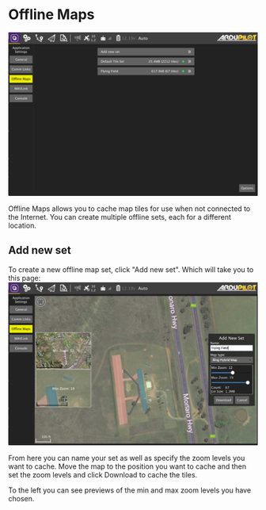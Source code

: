 # Offline Maps

![](../../../assets/settings/OfflineMaps.jpg)

Offline Maps allows you to cache map tiles for use when not connected to the Internet. You can create multiple offline sets, each for a different location.

## Add new set

To create a new offline map set, click "Add new set". Which will take you to this page:
![](../../../assets/settings/OfflineMapsAdd.jpg)

From here you can name your set as well as specify the zoom levels you want to cache. Move the map to the position you want to cache and then set the zoom levels and click Download to cache the tiles.

To the left you can see previews of the min and max zoom levels you have chosen.

